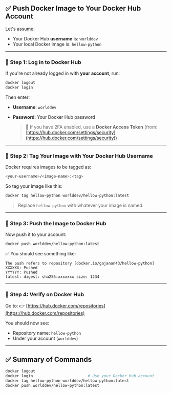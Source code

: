 ## ✅ Push Docker Image to Your Docker Hub Account

Let's assume:

* Your Docker Hub **username** is: `worlddev`
* Your local Docker image is: `hellow-python`

---

### 🔹 Step 1: Log in to Docker Hub

If you're not already logged in with **your account**, run:

```bash
docker logout
docker login
```

Then enter:

* **Username**: `worlddev`
* **Password**: Your Docker Hub password

  > 🔐 If you have 2FA enabled, use a **Docker Access Token** (from: [https://hub.docker.com/settings/security](https://hub.docker.com/settings/security))

---

### 🔹 Step 2: Tag Your Image with Your Docker Hub Username

Docker requires images to be tagged as:

```bash
<your-username>/<image-name>:<tag>
```

So tag your image like this:

```bash
docker tag hellow-python worlddev/hellow-python:latest
```

> Replace `hellow-python` with whatever your image is named.

---

### 🔹 Step 3: Push the Image to Docker Hub

Now push it to your account:

```bash
docker push worlddev/hellow-python:latest
```

✅ You should see something like:

```
The push refers to repository [docker.io/gajanan43/hellow-python]
XXXXXX: Pushed
YYYYYY: Pushed
latest: digest: sha256:xxxxxxx size: 1234
```

---

### 🔹 Step 4: Verify on Docker Hub

Go to:
👉 [https://hub.docker.com/repositories](https://hub.docker.com/repositories)

You should now see:

* Repository name: `hellow-python`
* Under your account (`worlddev`)

---

## ✅ Summary of Commands

```bash
docker logout
docker login                        # Use your Docker Hub account
docker tag hellow-python worlddev/hellow-python:latest
docker push worlddev/hellow-python:latest
```



